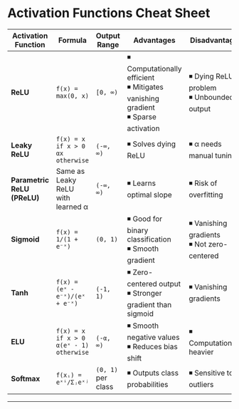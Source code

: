 # Activation Functions Cheat Sheet

| Activation Function          | Formula                          | Output Range      | Advantages                                                                 | Disadvantages                                                          | Use Case                                   |
|-------------------------------|----------------------------------|-------------------|----------------------------------------------------------------------------|-------------------------------------------------------------------------|--------------------------------------------|
| **ReLU**                      | `f(x) = max(0, x)`              | `[0, ∞)`          | ◾ Computationally efficient<br>◾ Mitigates vanishing gradient<br>◾ Sparse activation | ◾ Dying ReLU problem<br>◾ Unbounded output                             | Hidden layers in deep networks             |
| **Leaky ReLU**                | `f(x) = x if x > 0`<br>`αx otherwise` | `(-∞, ∞)`         | ◾ Solves dying ReLU                                                        | ◾ α needs manual tuning                                               | Alternative to ReLU                        |
| **Parametric ReLU (PReLU)**   | Same as Leaky ReLU<br>with learned α | `(-∞, ∞)`         | ◾ Learns optimal slope                                                     | ◾ Risk of overfitting                                                 | Deep networks with ReLU issues             |
| **Sigmoid**                   | `f(x) = 1/(1 + e⁻ˣ)`            | `(0, 1)`          | ◾ Good for binary classification<br>◾ Smooth gradient                      | ◾ Vanishing gradients<br>◾ Not zero-centered                          | Output layer (binary classification)       |
| **Tanh**                      | `f(x) = (eˣ - e⁻ˣ)/(eˣ + e⁻ˣ)`  | `(-1, 1)`         | ◾ Zero-centered output<br>◾ Stronger gradient than sigmoid                 | ◾ Vanishing gradients                                                 | Hidden layers (zero-centered data)         |
| **ELU**                       | `f(x) = x if x > 0`<br>`α(eˣ - 1) otherwise` | `(-α, ∞)`         | ◾ Smooth negative values<br>◾ Reduces bias shift                          | ◾ Computationally heavier                                            | Deep networks for fast convergence         |
| **Softmax**                   | `f(xᵢ) = eˣⁱ/Σⱼeˣʲ`             | `(0, 1)` per class | ◾ Outputs class probabilities                                             | ◾ Sensitive to outliers                                               | Output layer (multi-class classification)  |

---
